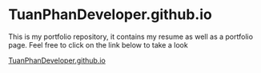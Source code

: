 # TuanPhanDeveloper.github.io

This is my portfolio repository, it contains my resume as well as
a portfolio page. Feel free to click on the link below to take a look

[TuanPhanDeveloper.github.io](TuanPhanDeveloper.github.io)

